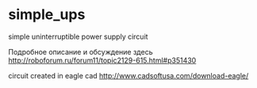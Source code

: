 # simple_ups
simple uninterruptible power supply circuit

Подробное описание и обсуждение здесь http://roboforum.ru/forum11/topic2129-615.html#p351430

circuit created in eagle cad http://www.cadsoftusa.com/download-eagle/
